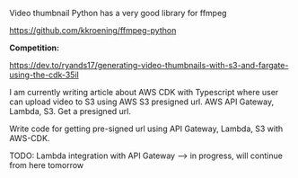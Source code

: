Video thumbnail
Python has a very good library for ffmpeg

https://github.com/kkroening/ffmpeg-python

**Competition:**

https://dev.to/ryands17/generating-video-thumbnails-with-s3-and-fargate-using-the-cdk-35il

I am currently writing article about AWS CDK with Typescript where user can upload video to S3 using AWS S3 presigned url.
AWS API Gateway, Lambda, S3. Get a presigned url.



Write code for getting pre-signed url using API Gateway, Lambda, S3 with AWS-CDK.

TODO: 
Lambda integration with API Gateway --> in progress, will continue from here tomorrow